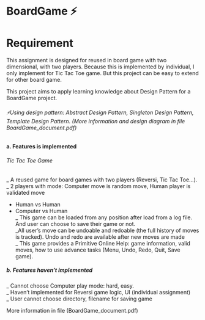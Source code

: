 # BoardGame ⚡️
# Requirement
This assignment is designed for reused in board game with two dimensional, with 
two players. Because this is implemented by individual, I only implement for Tic 
Tac Toe game. But this project can be easy to extend for other board game.

This project aims to apply learning knowledge about Design Pattern for a BoardGame project.
###### ⚡️Using design pattern: Abstract Design Pattern, Singleton Design Pattern, Template Design Pattern. (*More information and design diagram in file BoardGame_document.pdf*)
#### a. Features is implemented
###### Tic Tac Toe Game
_ A reused game for board games with two players (Reversi, Tic Tac Toe…).\
_ 2 players with mode: Computer move is random move, Human player is 
validated move
+ Human vs Human
+ Computer vs Human\
_ This game can be loaded from any position after load from a log file. And 
user can choose to save their game or not.\
_All user’s move can be undoable and redoable (the full history of moves is
tracked). Undo and redo are available after new moves are made\
_ This game provides a Primitive Online Help: game information, valid moves, 
how to use advance tasks (Menu, Undo, Redo, Quit, Save game).
##### b. Features haven’t implemented
_ Cannot choose Computer play mode: hard, easy.\
_ Haven’t implemented for Reversi game logic, UI (individual assignment)\
_ User cannot choose directory, filename for saving game

More information in file (BoardGame_document.pdf)
